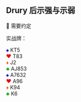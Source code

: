 ## Drury 后示强与示弱
:speech_balloon: 需要约定

实战牌：
<div class="board-container">
  <div class="Nhand">
    <font color="0000C0">♠</font> KT5 <br>
    <font color="E80000">♥</font> T83 <br>
    <font color="FF6000">♦</font> J2 <br>
    <font color="00A000">♣</font> AJ853 <br>
  </div>
  <div class="Shand">
    <font color="0000C0">♠</font> A7632 <br>
    <font color="E80000">♥</font> A96 <br>
    <font color="FF6000">♦</font> K94 <br>
    <font color="00A000">♣</font> K6 <br>
  </div>
</div>
